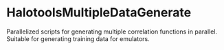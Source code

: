# HalotoolsMultipleDataGenerate
Parallelized scripts for generating multiple correlation functions in parallel. Suitable for generating training data for emulators.
